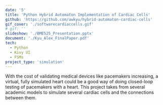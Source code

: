 ```yaml
---
date: '5'
title: 'Python Hybrid Automaton Implementation of Cardiac Cells'
github: 'https://github.com/awkyu/hybrid-automaton-cardiac-cells'
gif_cover: './softwarecardiaccells.gif'
# gif: ''
slideshow: './BME525_Presentation.pptx'
document: './Kyu_Alex_FinalPaper.pdf'
tech:
  - Python
  - Kivy UI
  - FSMs
project_type: 'simulation'
---
```


With the cost of validating medical devices like pacemakers increasing, a virtual, fully simulated heart could be a good way of doing closed-loop testing of pacemakers with a heart. This project takes from several academic models to simulate several cardiac cells and the connections between them.
